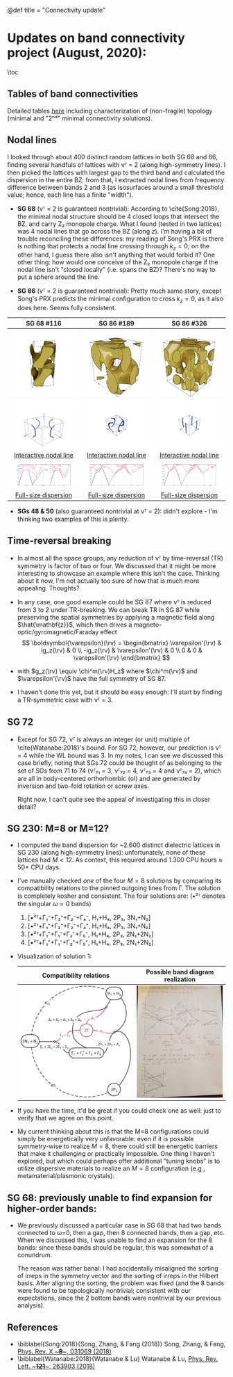 @def title = "Connectivity update"

# Updates on band connectivity project (August, 2020):

\toc

## Tables of band connectivities

Detailed tables [here](/notes/connectivities) including characterization of (non-fragile) topology (minimal and "2ⁿᵈ" minimal connectivity solutions).

## Nodal lines
I looked through about 400 distinct random lattices in both SG 68 and 86, finding several handfuls of lattices with νᵀ = 2 (along high-symmetry lines).
I then picked the lattices with largest gap to the third band and calculated the dispersion in the entire BZ: from that, I extracted nodal lines from frequency difference between bands 2 and 3 (as isosurfaces around a small threshold value; hence, each line has a finite "width").

- 
    **SG 68** (νᵀ = 2 is guaranteed nontrivial): 
    According to \cite{Song:2018}, the minimal nodal structure should be 4 closed loops that intersect the BZ, and carry Z₂ monopole charge.
    What I found (tested in two lattices) was 4 nodal lines that go across the BZ (along *z*). 
    I'm having a bit of trouble reconciling these differences: my reading of Song's PRX is there is nothing that protects a nodal line crossing through $k_z = 0$; on the other hand, I guess there also isn't anything that would forbid it?
    One other thing: how would one conceive of the Z₂ monopole charge if the nodal line isn't "closed locally" (i.e. spans the BZ)? There's no way to put a sphere around the line.

- 
    **SG 86** (νᵀ = 2 is guaranteed nontrivial):
    Pretty much same story, except Song's PRX predicts the minimal configuration to cross $k_z=0$, as it also does here. Seems fully consistent.

SG 68 #116 | SG 86 #189 | SG 86 #326
:--: | :--: | :--: 
![](/assets/figs/unitcell-sg68-id116-primitive.png) | ![](/assets/figs/unitcell-sg86-id189-primitive.png) | ![](/assets/figs/unitcell-sg86-id326-primitive.png)
![](/assets/figs/nodallines_sg68_id116_Nk50.png) | ![](/assets/figs/nodallines_sg86_id189_Nk50.svg) | ![](/assets/figs/nodallines_sg86_id326_Nk50.svg)
[Interactive nodal line](/nodallines/nodallines_sg68_id116_Nk50/index.html) | [Interactive nodal line](/nodallines/nodallines_sg86_id189_Nk50/index.html) | [Interactive nodal line](/nodallines/nodallines_sg86_id326_Nk50/index.html)
![](/assets/figs/dim3-sg68-irrfbz_116_Nk100_nbands12-res64.svg) | ![](/assets/figs/dim3-sg86-irrfbz_189_Nk70-res32.svg) |![](/assets/figs/dim3-sg86-irrfbz_326_Nk70-res32.svg)
[Full-size dispersion](/assets/figs/dim3-sg68-irrfbz_116_Nk100_nbands12-res64.svg) | [Full-size dispersion](/assets/figs/dim3-sg86-irrfbz_189_Nk70-res32.svg) |[Full-size dispersion](/assets/figs/dim3-sg86-irrfbz_326_Nk70-res32.svg)



 - 
    **SGs 48 & 50** (also guaranteed nontrivial at νᵀ = 2): didn't explore - I'm thinking two examples of this is plenty.



## Time-reversal breaking

- 
    In almost all the space groups, any reduction of νᵀ by time-reversal (TR) symmetry is factor of two or four. We discussed that it might be more interesting to showcase an example where this isn't the case. Thinking about it now, I'm not actually too sure of how that is much more appealing. Thoughts?
    
-
    In any case, one good example could be SG 87 where νᵀ is reduced from 3 to 2 under TR-breaking. We can break TR in  SG 87 while preserving the spatial symmetries by applying a magnetic field along $\hat{\mathbf{z}}$, which then drives a magneto-optic/gyromagnetic/Faraday effect 
    $$
        \boldsymbol{\varepsilon}(\rv) = \begin{bmatrix} \varepsilon'(\rv) & ig_z(\rv) & 0 \\ -ig_z(\rv) & \varepsilon'(\rv) & 0 \\ 0 & 0 & \varepsilon'(\rv) \end{bmatrix}
    $$
-   with $g_z(\rv) \equiv \chi^m(\rv)H_z$ where $\chi^m(\rv)$ and $\varepsilon'(\rv)$ have the full symmetry of SG 87.

-   I haven't done this yet, but it should be easy enough: I'll start by finding a TR-symmetric case with νᵀ = 3.

## SG 72

-
    Except for SG 72, νᵀ is always an integer (or unit) multiple of \cite{Watanabe:2018}'s bound. For SG 72, however, our prediction is νᵀ = 4 while the WL bound was 3. 
    In my notes, I can see we discussed this case briefly, noting that SGs 72 could be thought of as belonging to the set of SGs from 71 to 74 (νᵀ₇₁ = 3, νᵀ₇₂ = 4, νᵀ₇₃ = 4 and νᵀ₇₄ = 2), which are all in body-centered orthorhombic (oI) and are generated by inversion and two-fold rotation or screw axes.
    
    Right now, I can't quite see the appeal of investigating this in closer detail?

## SG 230: M=8 or M=12?
- 
    I computed the band dispersion for ~2.600 distinct dielectric lattices in SG 230 (along high-symmetry lines): unfortunately, none of these lattices had $M<12$.
    As context, this required around 1.300 CPU hours ≈ 50+ CPU days.
    
- 
    I've manually checked *one* of the four $M=8$ solutions by comparing its compatibility relations to the pinned outgoing lines from Γ. The solution is completely kosher and consistent.
    The four solutions are: (▪²ᵀ denotes the singular $ω=0$ bands)

    1. [▪²ᵀ+Γ₁⁻+Γ₂⁺+Γ₂⁻+Γ₄⁻, H₁+H₄, 2P₃, 3N₁+N₂]
    2. [▪²ᵀ+Γ₁⁺+Γ₂⁺+Γ₂⁻+Γ₄⁺, H₁+H₄, 2P₃, 3N₁+N₂]
    3. [▪²ᵀ+Γ₁⁺+Γ₁⁻+Γ₂⁻+Γ₅⁻, H₁+H₄, 2P₃, 2N₁+2N₂]
    4. [▪²ᵀ+Γ₁⁺+Γ₁⁻+Γ₂⁺+Γ₅⁺, H₁+H₄, 2P₃, 2N₁+2N₂]
    
- Visualization of solution 1:

    Compatibility relations | Possible band diagram realization
    :--: | :--:
    ![](/assets/figs/compatibility_sg230_M=8_solution1-02.png) | ![](/assets/figs/possible-band-diagram_sg230_M=8_solution1.jpg)

- 
    If you have the time, it'd be great if you could check one as well: just to verify that we agree on this point.

- 
    My current thinking about this is that the M=8 configurations could simply be energetically very unfavorable: even if it is possible symmetry-wise to realize $M=8$, there could still be energetic barriers that make it challenging or practically impossible. 
    One thing I haven't explored, but which could perhaps offer additional "tuning knobs" is to utilize dispersive materials to realize an $M=8$ configuration (e.g., metamaterial/plasmonic crystals).

## SG 68: previously unable to find expansion for higher-order bands:
- 
    We previously discussed a particular case in SG 68 that had two bands connected to ω=0, then a gap, then 8 connected bands, then a gap, etc. When we discussed this, I was unable to find an expansion for the 8 bands: since these bands should be regular, this was somewhat of a conundrum. 

    The reason was rather banal: I had accidentally misaligned the sorting of irreps in the symmetry vector and the sorting of irreps in the Hilbert basis. After aligning the sorting, the problem was fixed (and the 8 bands were found to be topologically nontrivial; consistent with our expectations, since the 2 bottom bands were nontrivial by our previous analysis).


## References
* \biblabel{Song:2018}{Song, Zhang, & Fang (2018)} Song, Zhang, & Fang, [Phys. Rev. X ~~~<b>8</b>~~~, 031069 (2018)](https://doi.org/10.1103/PhysRevX.8.031069)
* \biblabel{Watanabe:2018}{Watanabe & Lu} Watanabe & Lu, [Phys. Rev. Lett. ~~~<b>121</b>~~~, 263903 (2018)](https://doi.org/10.1103/PhysRevLett.121.263903)